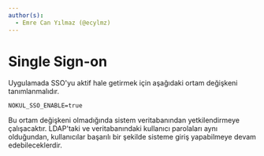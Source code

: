```yaml
---
author(s):
  - Emre Can Yılmaz (@ecylmz)
---
```


Single Sign-on
==============

Uygulamada SSO'yu aktif hale getirmek için aşağıdaki ortam değişkeni tanımlanmalıdır.

```text
NOKUL_SSO_ENABLE=true
```

Bu ortam değişkeni olmadığında sistem veritabanından yetkilendirmeye çalışacaktır. LDAP'taki ve veritabanındaki kullanıcı
parolaları aynı olduğundan, kullanıcılar başarılı bir şekilde sisteme giriş yapabilmeye devam edebileceklerdir.
